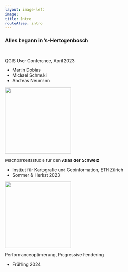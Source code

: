 ```yaml
---
layout: image-left
image:
title: Intro
routeAlias: intro
---
```


### Alles begann in ’s-Hertogenbosch

<br />

<div v-click>
  <p>
    QGIS User Conference, April 2023
  </p>
<p>

- Martin Dobias
- Michael Schmuki
- Andreas Neumann

</p>
  <img
    class="absolute top-27"
    style="width: 13.5rem; right: 0; margin-right: 29rem"
    src="/data/qgis-ugm.webp"
  />

  <br />

</div>

<div v-click>
  <p>
  Machbarkeitsstudie für den <b>Atlas der Schweiz</b>
  </p>
<p>

- Institut für Kartografie und Geoinformation, ETH Zürich
- Sommer & Herbst 2023

</p>
  <img
    class="absolute bottom-17"
    style="width: 13.5rem; right: 0; margin-right: 29rem"
    src="/data/aos_logo_white.png"
  />
</div>
<div v-click>
  <p>
  Performanceoptimierung, Progressive Rendering
  </p>
<p>

- Frühling 2024

</p>
</div>
